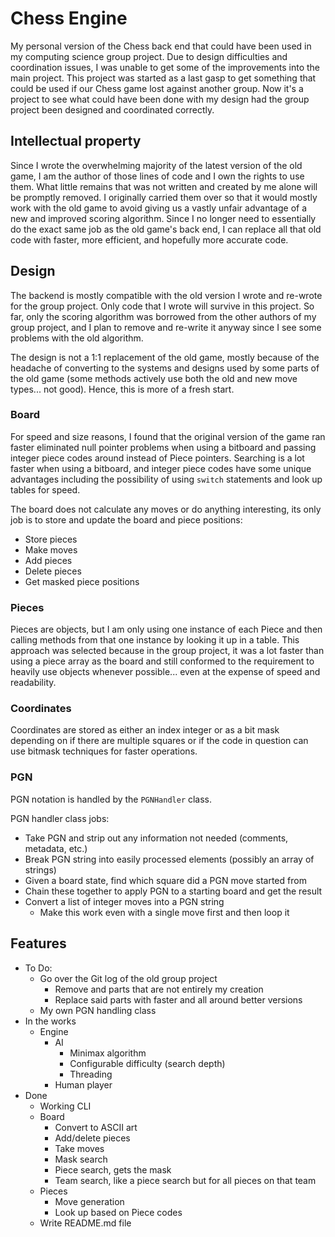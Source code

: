 # Chess Engine

My personal version of the Chess back end that could have been used in my computing science group project. Due to design difficulties and coordination issues, I was unable to get some of the improvements into the main project. This project was started as a last gasp to get something that could be used if our Chess game lost against another group. Now it's a project to see what could have been done with my design had the group project been designed and coordinated correctly.

## Intellectual property

Since I wrote the overwhelming majority of the latest version of the old game, I am the author of those lines of code and I own the rights to use them. What little remains that was not written and created by me alone will be promptly removed. I originally carried them over so that it would mostly work with the old game to avoid giving us a vastly unfair advantage of a new and improved scoring algorithm. Since I no longer need to essentially do the exact same job as the old game's back end, I can replace all that old code with faster, more efficient, and hopefully more accurate code.

## Design

The backend is mostly compatible with the old version I wrote and re-wrote for the group project. Only code that I wrote will survive in this project. So far, only the scoring algorithm was borrowed from the other authors of my group project, and I plan to remove and re-write it anyway since I see some problems with the old algorithm.

The design is not a 1:1 replacement of the old game, mostly because of the headache of converting to the systems and designs used by some parts of the old game (some methods actively use both the old and new move types... not good). Hence, this is more of a fresh start.

### Board

For speed and size reasons, I found that the original version of the game ran faster eliminated null pointer problems when using a bitboard and passing integer piece codes around instead of Piece pointers. Searching is a lot faster when using a bitboard, and integer piece codes have some unique advantages including the possibility of using `switch` statements and look up tables for speed.

The board does not calculate any moves or do anything interesting, its only job is to store and update the board and piece positions:

- Store pieces
- Make moves
- Add pieces
- Delete pieces
- Get masked piece positions

### Pieces

Pieces are objects, but I am only using one instance of each Piece and then calling methods from that one instance by looking it up in a table. This approach was selected because in the group project, it was a lot faster than using a piece array as the board and still conformed to the requirement to heavily use objects whenever possible... even at the expense of speed and readability.

### Coordinates

Coordinates are stored as either an index integer or as a bit mask depending on if there are multiple squares or if the code in question can use bitmask techniques for faster operations.

### PGN

PGN notation is handled by the `PGNHandler` class.

PGN handler class jobs:

- Take PGN and strip out any information not needed (comments, metadata, etc.)
- Break PGN string into easily processed elements (possibly an array of strings)
- Given a board state, find which square did a PGN move started from
- Chain these together to apply PGN to a starting board and get the result
- Convert a list of integer moves into a PGN string
  - Make this work even with a single move first and then loop it

## Features

- To Do:
  - Go over the Git log of the old group project
    - Remove and parts that are not entirely my creation
    - Replace said parts with faster and all around better versions
  - My own PGN handling class
- In the works
  - Engine
    - AI
      - Minimax algorithm
      - Configurable difficulty (search depth)
      - Threading
    - Human player
- Done
  - Working CLI
  - Board
    - Convert to ASCII art
    - Add/delete pieces
    - Take moves
    - Mask search
    - Piece search, gets the mask
    - Team search, like a piece search but for all pieces on that team
  - Pieces
      - Move generation
      - Look up based on Piece codes
  - Write README.md file
